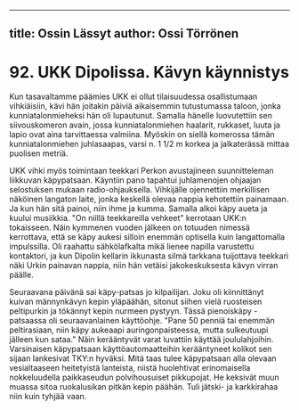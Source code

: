 
---
title: Ossin Lässyt
author: Ossi Törrönen
---

    
# 92. UKK Dipolissa. Kävyn käynnistys

Kun tasavaltamme päämies UKK ei ollut tilaisuudessa osallistumaan vihkiäisiin, kävi hän joitakin 
päiviä aikaisemmin tutustumassa taloon, jonka kunniatalonmieheksi hän oli lupautunut. Samalla 
hänelle luovutettiin sen siivouskomeron avain, jossa kunniatalonmiehen haalarit, rukkaset, luuta ja 
lapio ovat aina tarvittaessa valmiina. Myöskin on siellä komerossa tämän kunniatalonmiehen 
juhlasaapas, varsi n. 1 1/2 m korkea ja jalkaterässä mittaa puolisen metriä.

UKK vihki myös toimintaan teekkari Perkon avustajineen suunnitteleman liikkuvan käpypatsaan. 
Käyntiin pano tapahtui juhlamenojen ohjaajan selostuksen mukaan radio-ohjauksella. Vihkijälle 
ojennettiin merkillisen näköinen langaton laite, jonka keskellä olevaa nappia kehotettiin painamaan. Ja 
kun hän sitä painoi, niin ihme ja kumma. Samalla alkoi käpy aueta ja kuului musiikkia. "On niillä 
teekkareilla vehkeet" kerrotaan UKK:n tokaisseen. Näin kymmenen vuoden jälkeen on totuuden 
nimessä kerrottava, että se käpy aukesi silloin enemmän optisella kuin langattomalla impulssilla. Oli 
raahattu sähkölafkalta mikä lienee napilla varustettu kontaktori, ja kun Dipolin kellarin ikkunasta silmä 
tarkkana tuijottava teekkari näki Urkin painavan nappia, niin hän vetäisi jakokeskuksesta kävyn virran 
päälle.

Seuraavana päivänä sai käpy-patsas jo kilpailijan. Joku oli kiinnittänyt kuivan männynkävyn kepin 
yläpäähän, sitonut siihen vielä ruosteisen peltipurkin ja tökännyt kepin nurmeen pystyyn. Tässä 
pienoiskäpy -patsaassa oli seuraavanlainen käyttöohje. "Pane 50 penniä tai enemmän peltirasiaan, niin 
käpy aukeaapi auringonpaisteessa, mutta sulkeutuupi jälleen kun sataa." Näin kerääntyvät varat 
luvattiin käyttää joululahjoihin. Varsinaisen käpypatsaan käyttöautomaatteihin kerääntyneet kolikot sen 
sijaan lankesivat TKY:n hyväksi. Mitä taas tulee käpypatsaan alla olevaan vesialtaaseen heitetyistä 
lanteista, niistä huolehtivat erinomaisella nokkeluudella paikkaseudun polvihousuiset pikkupojat. He 
keksivät muun muassa sitoa ruokalusikan pitkän kepin päähän. Tuli jätski- ja karkkirahaa niin kuin 
tyhjää vaan.


